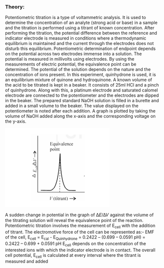 ### Theory:
Potentiometric titration is a type of voltammetric analysis. It is used to determine the
concentration of an analyte (strong acid or base) in a sample and the titration is performed using
a titrant of known concentration. After performing the titration, the potential difference between
the reference and indicator electrode is measured in conditions where a thermodynamic
equilibrium is maintained and the current through the electrodes does not disturb this
equilibrium.
Potentiometric determination of endpoint depends on the potential across two electrodes
immense into a solution. The potential is measured in millivolts using electrodes. By using the
measurements of electric potential, the equivalence point can be determined. The potential of the
solution depends on the nature and the concentration of ions present. In this experiment,
quinhydrone is used, it is an equilibrium mixture of quinone and hydroquinone. A known volume
of the acid to be titrated is kept in a beaker. It consists of 25ml HCl and a pinch of quinhydrone.
Along with this, a platinum electrode and saturated calomel electrode are connected to the
potentiometer and the electrodes are dipped in the beaker. The prepared standard NaOH solution
is filled in a burette and added in a small volume to the beaker. The value displayed on the
potentiometer is noted after each addition. A graph is plotted by taking the volume of NaOH
added along the x-axis and the corresponding voltage on the y-axis.
<p>
<img src="images/theory.png" alt="Figure1">

</p>
A sudden change in potential in the graph of Δ𝐸/Δ𝑉 against the volume of the titrating solution
will reveal the equivalence point of the reaction.
Potentiometric titration involves the measurement of E<sub>cell</sub> with the addition of titrant. The
electromotive force of the cell can be represented as:-
EMF of the cell,
E<sub>cell</sub> = E<sub>cal</sub> - E<sub>Quinhydrone</sub>
= 0.2422 – (0.699 – 0.0591 pH)
= 0.2422 – 0.699 + 0.0591 pH
E<sub>cell</sub> depends on the concentration of the interested ions with which the indicator electrode is in
contact. The overall cell potential, E<sub>cell</sub> is calculated at every interval where the titrant is
measured and added
